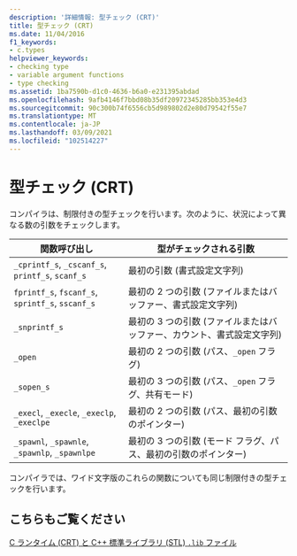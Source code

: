 ```yaml
---
description: '詳細情報: 型チェック (CRT)'
title: 型チェック (CRT)
ms.date: 11/04/2016
f1_keywords:
- c.types
helpviewer_keywords:
- checking type
- variable argument functions
- type checking
ms.assetid: 1ba7590b-d1c0-4636-b6a0-e231395abdad
ms.openlocfilehash: 9afb4146f7bbd08b35df20972345285bb353e4d3
ms.sourcegitcommit: 90c300b74f6556cb5d989802d2e80d79542f55e7
ms.translationtype: MT
ms.contentlocale: ja-JP
ms.lasthandoff: 03/09/2021
ms.locfileid: "102514227"
---
```

# <a name="type-checking-crt"></a>型チェック (CRT)

コンパイラは、制限付きの型チェックを行います。次のように、状況によって異なる数の引数をチェックします。

|関数呼び出し|型がチェックされる引数|
|-------------------|-----------------------------|
|`_cprintf_s`, `_cscanf_s`, `printf_s`, `scanf_s`|最初の引数 (書式設定文字列)|
|`fprintf_s`, `fscanf_s`, `sprintf_s`, `sscanf_s`|最初の 2 つの引数 (ファイルまたはバッファー、書式設定文字列)|
|`_snprintf_s`|最初の 3 つの引数 (ファイルまたはバッファー、カウント、書式設定文字列)|
|`_open`|最初の 2 つの引数 (パス、`_open` フラグ)|
|`_sopen_s`|最初の 3 つの引数 (パス、`_open` フラグ、共有モード)|
|`_execl`, `_execle`, `_execlp`, `_execlpe`|最初の 2 つの引数 (パス、最初の引数のポインター)|
|`_spawnl`, `_spawnle`, `_spawnlp`, `_spawnlpe`|最初の 3 つの引数 (モード フラグ、パス、最初の引数のポインター)|

コンパイラでは、ワイド文字版のこれらの関数についても同じ制限付きの型チェックを行います。

## <a name="see-also"></a>こちらもご覧ください

[C ランタイム (CRT) と C++ 標準ライブラリ (STL) `.lib` ファイル](../c-runtime-library/crt-library-features.md)
